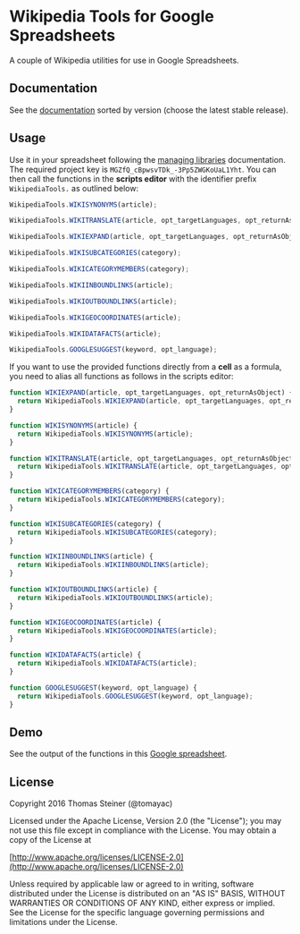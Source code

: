 # Wikipedia Tools for Google Spreadsheets
A couple of Wikipedia utilities for use in Google Spreadsheets.

## Documentation
See the [documentation](https://script.google.com/macros/library/versions/d/MGZfQ_cBpwsvTDk_-3Pp5ZWGKoUaL1Yht)
sorted by version (choose the latest stable release).

## Usage
Use it in your spreadsheet following the [managing libraries](https://developers.google.com/apps-script/guide_libraries)
documentation. The required project key is ```MGZfQ_cBpwsvTDk_-3Pp5ZWGKoUaL1Yht```. You can then call the functions in the **scripts editor**
with the identifier prefix `WikipediaTools.` as outlined below:

```javascript
WikipediaTools.WIKISYNONYMS(article);

WikipediaTools.WIKITRANSLATE(article, opt_targetLanguages, opt_returnAsObject, opt_skipHeader);

WikipediaTools.WIKIEXPAND(article, opt_targetLanguages, opt_returnAsObject);

WikipediaTools.WIKISUBCATEGORIES(category);

WikipediaTools.WIKICATEGORYMEMBERS(category);

WikipediaTools.WIKIINBOUNDLINKS(article);

WikipediaTools.WIKIOUTBOUNDLINKS(article);

WikipediaTools.WIKIGEOCOORDINATES(article);

WikipediaTools.WIKIDATAFACTS(article);

WikipediaTools.GOOGLESUGGEST(keyword, opt_language);
```

If you want to use the provided functions directly from a **cell** as a formula, you need to alias all functions as follows in the scripts editor:

```javascript
function WIKIEXPAND(article, opt_targetLanguages, opt_returnAsObject) {
  return WikipediaTools.WIKIEXPAND(article, opt_targetLanguages, opt_returnAsObject);
}

function WIKISYNONYMS(article) {
  return WikipediaTools.WIKISYNONYMS(article);
}

function WIKITRANSLATE(article, opt_targetLanguages, opt_returnAsObject, opt_skipHeader) {
  return WikipediaTools.WIKITRANSLATE(article, opt_targetLanguages, opt_returnAsObject, opt_skipHeader);
}

function WIKICATEGORYMEMBERS(category) {
  return WikipediaTools.WIKICATEGORYMEMBERS(category);
}

function WIKISUBCATEGORIES(category) {
  return WikipediaTools.WIKISUBCATEGORIES(category);
}

function WIKIINBOUNDLINKS(article) {
  return WikipediaTools.WIKIINBOUNDLINKS(article);
}

function WIKIOUTBOUNDLINKS(article) {
  return WikipediaTools.WIKIOUTBOUNDLINKS(article);
}

function WIKIGEOCOORDINATES(article) {
  return WikipediaTools.WIKIGEOCOORDINATES(article);
}

function WIKIDATAFACTS(article) {
  return WikipediaTools.WIKIDATAFACTS(article);
}

function GOOGLESUGGEST(keyword, opt_language) {
  return WikipediaTools.GOOGLESUGGEST(keyword, opt_language);
}
```

## Demo
See the output of the functions in this [Google spreadsheet](https://docs.google.com/spreadsheets/d/1sVduZul787O-bRzuy0UKpRl7bkouxwaIOsxXuJGm6yg/edit?usp=sharing).

## License

Copyright 2016 Thomas Steiner (@tomayac)

Licensed under the Apache License, Version 2.0 (the "License");
you may not use this file except in compliance with the License.
You may obtain a copy of the License at

[http://www.apache.org/licenses/LICENSE-2.0](http://www.apache.org/licenses/LICENSE-2.0)

Unless required by applicable law or agreed to in writing, software
distributed under the License is distributed on an "AS IS" BASIS,
WITHOUT WARRANTIES OR CONDITIONS OF ANY KIND, either express or implied.
See the License for the specific language governing permissions and
limitations under the License.
